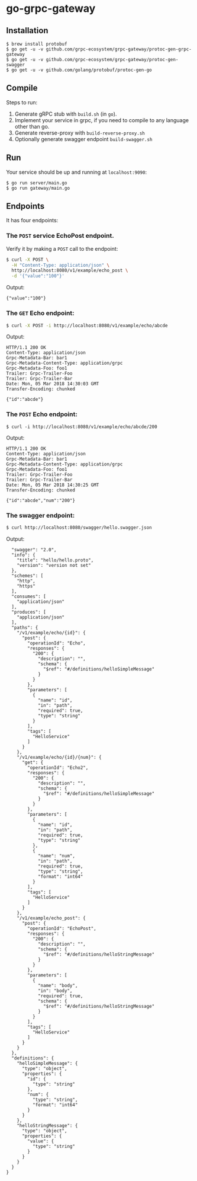 # go-grpc-gateway


## Installation
```
$ brew install protobuf
$ go get -u -v github.com/grpc-ecosystem/grpc-gateway/protoc-gen-grpc-gateway
$ go get -u -v github.com/grpc-ecosystem/grpc-gateway/protoc-gen-swagger
$ go get -u -v github.com/golang/protobuf/protoc-gen-go
```

## Compile

Steps to run:

1. Generate gRPC stub with `build.sh` (in `go`).
2. Implement your service in grpc, if you need to compile to any language other than go.
3. Generate reverse-proxy with `build-reverse-proxy.sh`
4. Optionally generate swagger endpoint `build-swagger.sh`

## Run

Your service should be up and running at `localhost:9090`:

```
$ go run server/main.go
$ go run gateway/main.go
```

## Endpoints

It has four endpoints:

### The `POST` service EchoPost endpoint. 

Verify it by making a `POST` call to the endpoint:

```bash
$ curl -X POST \
  -H "Content-Type: application/json" \
  http://localhost:8080/v1/example/echo_post \
  -d '{"value":"100"}'
```

Output:

```
{"value":"100"}
```

### The `GET` Echo endpoint:
```bash
$ curl -X POST -i http://localhost:8080/v1/example/echo/abcde
```

Output:
```
HTTP/1.1 200 OK
Content-Type: application/json
Grpc-Metadata-Bar: bar1
Grpc-Metadata-Content-Type: application/grpc
Grpc-Metadata-Foo: foo1
Trailer: Grpc-Trailer-Foo
Trailer: Grpc-Trailer-Bar
Date: Mon, 05 Mar 2018 14:30:03 GMT
Transfer-Encoding: chunked

{"id":"abcde"}
```

### The `POST` Echo endpoint:

```
$ curl -i http://localhost:8080/v1/example/echo/abcde/200
```

Output:

```
HTTP/1.1 200 OK
Content-Type: application/json
Grpc-Metadata-Bar: bar1
Grpc-Metadata-Content-Type: application/grpc
Grpc-Metadata-Foo: foo1
Trailer: Grpc-Trailer-Foo
Trailer: Grpc-Trailer-Bar
Date: Mon, 05 Mar 2018 14:30:25 GMT
Transfer-Encoding: chunked

{"id":"abcde","num":"200"}
```

### The swagger endpoint:

```bash
$ curl http://localhost:8080/swagger/hello.swagger.json
```

Output:

```{
  "swagger": "2.0",
  "info": {
    "title": "hello/hello.proto",
    "version": "version not set"
  },
  "schemes": [
    "http",
    "https"
  ],
  "consumes": [
    "application/json"
  ],
  "produces": [
    "application/json"
  ],
  "paths": {
    "/v1/example/echo/{id}": {
      "post": {
        "operationId": "Echo",
        "responses": {
          "200": {
            "description": "",
            "schema": {
              "$ref": "#/definitions/helloSimpleMessage"
            }
          }
        },
        "parameters": [
          {
            "name": "id",
            "in": "path",
            "required": true,
            "type": "string"
          }
        ],
        "tags": [
          "HelloService"
        ]
      }
    },
    "/v1/example/echo/{id}/{num}": {
      "get": {
        "operationId": "Echo2",
        "responses": {
          "200": {
            "description": "",
            "schema": {
              "$ref": "#/definitions/helloSimpleMessage"
            }
          }
        },
        "parameters": [
          {
            "name": "id",
            "in": "path",
            "required": true,
            "type": "string"
          },
          {
            "name": "num",
            "in": "path",
            "required": true,
            "type": "string",
            "format": "int64"
          }
        ],
        "tags": [
          "HelloService"
        ]
      }
    },
    "/v1/example/echo_post": {
      "post": {
        "operationId": "EchoPost",
        "responses": {
          "200": {
            "description": "",
            "schema": {
              "$ref": "#/definitions/helloStringMessage"
            }
          }
        },
        "parameters": [
          {
            "name": "body",
            "in": "body",
            "required": true,
            "schema": {
              "$ref": "#/definitions/helloStringMessage"
            }
          }
        ],
        "tags": [
          "HelloService"
        ]
      }
    }
  },
  "definitions": {
    "helloSimpleMessage": {
      "type": "object",
      "properties": {
        "id": {
          "type": "string"
        },
        "num": {
          "type": "string",
          "format": "int64"
        }
      }
    },
    "helloStringMessage": {
      "type": "object",
      "properties": {
        "value": {
          "type": "string"
        }
      }
    }
  }
}
```
